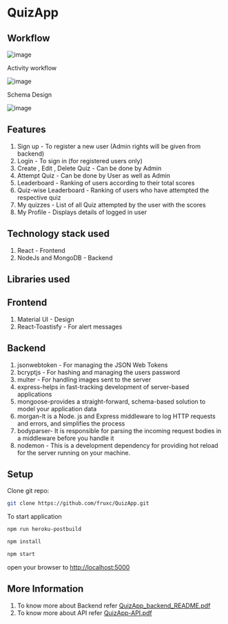 # QuizApp

## **Workflow**

![image](https://user-images.githubusercontent.com/43498814/132635233-de068093-f4d4-4de7-bf21-430f6c37efef.png)

Activity workflow

![image](https://user-images.githubusercontent.com/43498814/132635520-0a3fee8e-7aaf-4c2f-bcf2-789fa93184e1.png)

Schema Design

![image](https://user-images.githubusercontent.com/43498814/132639744-ea00d808-6f6d-4fcc-9327-c21930fa70f5.png)

## **Features**

1. Sign up - To register a new user (Admin rights will be given from backend)
2. Login - To sign in (for registered users only)
3. Create , Edit , Delete Quiz - Can be done by Admin
4. Attempt Quiz - Can be done by User as well as Admin
5. Leaderboard - Ranking of users according to their total scores
6. Quiz-wise Leaderboard - Ranking of users who have attempted the respective quiz
7. My quizzes - List of all Quiz attempted by the user with the scores
8. My Profile - Displays details of logged in user

## **Technology stack used**

1. React - Frontend
2. NodeJs and MongoDB - Backend

## **Libraries used**

## **Frontend**

1. Material UI - Design
2. React-Toastisfy - For alert messages

## **Backend**

1. jsonwebtoken - For managing the JSON Web Tokens
2. bcryptjs - For hashing and managing the users password
3. multer - For handling images sent to the server
4. express-helps in fast-tracking development of server-based applications
5. mongoose-provides a straight-forward, schema-based solution to model your
   application data
6. morgan-It is a Node. js and Express middleware to log HTTP requests and errors,
   and simplifies the process
7. bodyparser- It is responsible for parsing the incoming request bodies in a
   middleware before you handle it
8. nodemon - This is a development dependency for providing hot reload for
   the server running on your machine.

## Setup

Clone git repo:

```bash
git clone https://github.com/fruxc/QuizApp.git
```

To start application

```bash
npm run heroku-postbuild
```

```bash
npm install
```

```bash
npm start
```
open your browser to <http://localhost:5000>

## More Information
1. To know more about Backend refer [QuizApp_backend_README.pdf](https://github.com/Mitali-Ranawat/QuizApp/files/7136058/QuizApp_backend_README.pdf)
2. To know more about API refer [QuizApp-API.pdf](https://github.com/Mitali-Ranawat/QuizApp/files/7136067/QuizApp-API.pdf)



